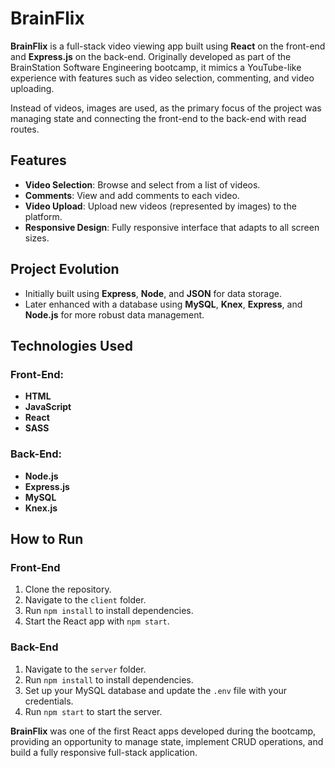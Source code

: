 # BrainFlix

**BrainFlix** is a full-stack video viewing app built using **React** on the front-end and **Express.js** on the back-end. Originally developed as part of the BrainStation Software Engineering bootcamp, it mimics a YouTube-like experience with features such as video selection, commenting, and video uploading. 

Instead of videos, images are used, as the primary focus of the project was managing state and connecting the front-end to the back-end with read routes.

## Features

- **Video Selection**: Browse and select from a list of videos.
- **Comments**: View and add comments to each video.
- **Video Upload**: Upload new videos (represented by images) to the platform.
- **Responsive Design**: Fully responsive interface that adapts to all screen sizes.

## Project Evolution

- Initially built using **Express**, **Node**, and **JSON** for data storage.
- Later enhanced with a database using **MySQL**, **Knex**, **Express**, and **Node.js** for more robust data management.

## Technologies Used

### Front-End:
- **HTML**
- **JavaScript**
- **React**
- **SASS**

### Back-End:
- **Node.js**
- **Express.js**
- **MySQL**
- **Knex.js**

## How to Run

### Front-End
1. Clone the repository.
2. Navigate to the `client` folder.
3. Run `npm install` to install dependencies.
4. Start the React app with `npm start`.

### Back-End
1. Navigate to the `server` folder.
2. Run `npm install` to install dependencies.
3. Set up your MySQL database and update the `.env` file with your credentials.
4. Run `npm start` to start the server.

**BrainFlix** was one of the first React apps developed during the bootcamp, providing an opportunity to manage state, implement CRUD operations, and build a fully responsive full-stack application.
